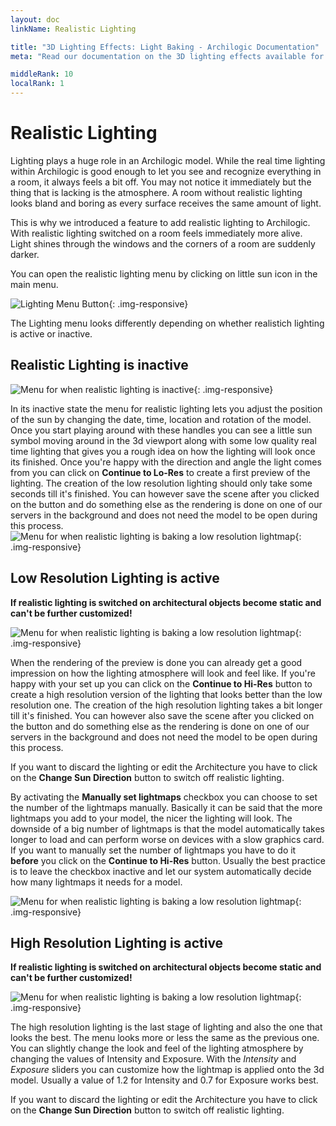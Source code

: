 ```yaml
---
layout: doc
linkName: Realistic Lighting

title: "3D Lighting Effects: Light Baking - Archilogic Documentation"
meta: "Read our documentation on the 3D lighting effects available for every Archilogic 3D model. "

middleRank: 10
localRank: 1
---
```


# Realistic Lighting

Lighting plays a huge role in an Archilogic model. While the real time lighting within Archilogic is good enough to let you see and recognize everything in a room, it always feels a bit off. You may not notice it immediately but the thing that is lacking is the atmosphere. A room without realistic lighting looks bland and boring as every surface receives the same amount of light.

This is why we introduced a feature to add realistic lighting to Archilogic. With realistic lighting switched on a room feels immediately more alive. Light shines through the windows and the corners of a room are suddenly darker.

You can open the realistic lighting menu by clicking on little sun icon in the main menu.

![Lighting Menu Button]({{site.path}}/assets/images/Lighting-Button.jpg){: .img-responsive}

The Lighting menu looks differently depending on whether realistich lighting is active or inactive.

## Realistic Lighting is inactive

![Menu for when realistic lighting is inactive]({{site.path}}/assets/images/Lighting-Menu-Preview.jpg){: .img-responsive}

In its inactive state the menu for realistic lighting lets you adjust the position of the sun by changing the date, time, location and rotation of the model.
Once you start playing around with these handles you can see a little sun symbol moving around in the 3d viewport along with some low quality real time lighting that gives you a rough idea on how the lighting will look once its finished.
Once you're happy with the direction and angle the light comes from you can click on **Continue to Lo-Res** to create a first preview of the lighting.
The creation of the low resolution lighting should only take some seconds till it's finished. You can however save the scene after you clicked on the button and do something else as the rendering is done on one of our servers in the background and does not need the model to be open during this process.
![Menu for when realistic lighting is baking a low resolution lightmap]({{site.path}}/assets/images/Lighting-Menu-Baking1.jpg){: .img-responsive}

## Low Resolution Lighting is active

**If realistic lighting is switched on architectural objects become static and can't be further customized!**

![Menu for when realistic lighting is baking a low resolution lightmap]({{site.path}}/assets/images/Lighting-Menu-LoRes.jpg){: .img-responsive}

When the rendering of the preview is done you can already get a good impression on how the lighting atmosphere will look and feel like. If you're happy with your set up you can click on the **Continue to Hi-Res** button to create a high resolution version of the lighting that looks better than the low resolution one.
The creation of the high resolution lighting takes a bit longer till it's finished. You can however also save the scene after you clicked on the button and do something else as the rendering is done on one of our servers in the background and does not need the model to be open during this process.

If you want to discard the lighting or edit the Architecture you have to click on the **Change Sun Direction** button to switch off realistic lighting.

By activating the **Manually set lightmaps** checkbox you can choose to set the number of the lightmaps manually.
Basically it can be said that the more lightmaps you add to your model, the nicer the lighting will look.
The downside of a big number of lightmaps is that the model automatically takes longer to load and can perform worse on devices with a slow graphics card.
If you want to manually set the number of lightmaps you have to do it **before** you click on the **Continue to Hi-Res** button.
Usually the best practice is to leave the checkbox inactive and let our system automatically decide how many lightmaps it needs for a model.

![Menu for when realistic lighting is baking a low resolution lightmap]({{site.path}}/assets/images/Lighting-Menu-Baking2.jpg){: .img-responsive}

## High Resolution Lighting is active

**If realistic lighting is switched on architectural objects become static and can't be further customized!**

![Menu for when realistic lighting is baking a low resolution lightmap]({{site.path}}/assets/images/Lighting-Menu-HiRes.jpg){: .img-responsive}

The high resolution lighting is the last stage of lighting and also the one that looks the best. The menu looks more or less the same as the previous one.
You can slightly change the look and feel of the lighting atmosphere by changing the values of Intensity and Exposure.
With the *Intensity* and *Exposure* sliders you can customize how the lightmap is applied onto the 3d model.
Usually a value of 1.2 for Intensity and 0.7 for Exposure works best.

If you want to discard the lighting or edit the Architecture you have to click on the **Change Sun Direction** button to switch off realistic lighting.

